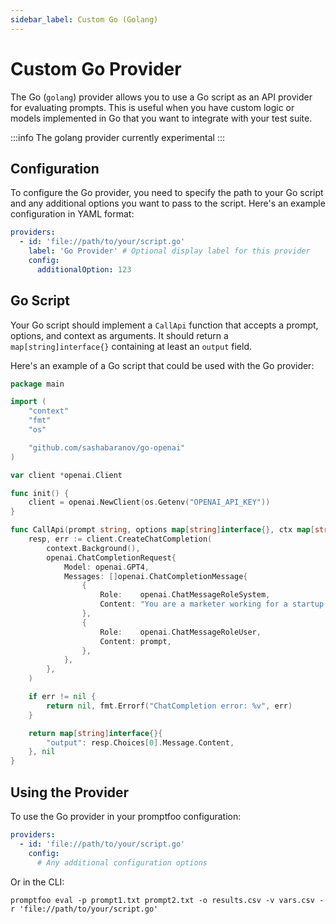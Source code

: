 ```yaml
---
sidebar_label: Custom Go (Golang)
---
```


# Custom Go Provider

The Go (`golang`) provider allows you to use a Go script as an API provider for evaluating prompts. This is useful when you have custom logic or models implemented in Go that you want to integrate with your test suite.

:::info
The golang provider currently experimental
:::

## Configuration

To configure the Go provider, you need to specify the path to your Go script and any additional options you want to pass to the script. Here's an example configuration in YAML format:

```yaml
providers:
  - id: 'file://path/to/your/script.go'
    label: 'Go Provider' # Optional display label for this provider
    config:
      additionalOption: 123
```

## Go Script

Your Go script should implement a `CallApi` function that accepts a prompt, options, and context as arguments. It should return a `map[string]interface{}` containing at least an `output` field.

Here's an example of a Go script that could be used with the Go provider:

```go
package main

import (
    "context"
    "fmt"
    "os"

    "github.com/sashabaranov/go-openai"
)

var client *openai.Client

func init() {
    client = openai.NewClient(os.Getenv("OPENAI_API_KEY"))
}

func CallApi(prompt string, options map[string]interface{}, ctx map[string]interface{}) (map[string]interface{}, error) {
    resp, err := client.CreateChatCompletion(
        context.Background(),
        openai.ChatCompletionRequest{
            Model: openai.GPT4,
            Messages: []openai.ChatCompletionMessage{
                {
                    Role:    openai.ChatMessageRoleSystem,
                    Content: "You are a marketer working for a startup called Acme.",
                },
                {
                    Role:    openai.ChatMessageRoleUser,
                    Content: prompt,
                },
            },
        },
    )

    if err != nil {
        return nil, fmt.Errorf("ChatCompletion error: %v", err)
    }

    return map[string]interface{}{
        "output": resp.Choices[0].Message.Content,
    }, nil
}
```

## Using the Provider

To use the Go provider in your promptfoo configuration:

```yaml
providers:
  - id: 'file://path/to/your/script.go'
    config:
      # Any additional configuration options
```

Or in the CLI:

```
promptfoo eval -p prompt1.txt prompt2.txt -o results.csv -v vars.csv -r 'file://path/to/your/script.go'
```
